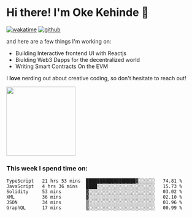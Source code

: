 # Hi there! I'm Oke Kehinde :cowboy_hat_face:

[![wakatime](https://wakatime.com/badge/user/5f3f42a0-7b4f-4c4b-b2da-012c5ac2fa62.svg)](https://wakatime.com/@5f3f42a0-7b4f-4c4b-b2da-012c5ac2fa62)
[![github](https://img.shields.io/github/followers/okeken?logo=github&style=plastic)](https://github.com/okeken?tab=followers)

and here are a few things I'm working on:

- Building Interactive frontend UI with Reactjs
- Biulding Web3 Dapps for the decentralized world
- Writing Smart Contracts On the EVM

I **love** nerding out about creative coding, so don't hesitate to reach out!


<img height="180em" src="https://github-readme-stats.vercel.app/api?username=okeken&show_icons=true&hide_border=true&&count_private=true&include_all_commits=true" />

### This week I spend time on:

<!--START_SECTION:waka-->

```text
TypeScript   21 hrs 53 mins  ██████████████████▓░░░░░░   74.81 %
JavaScript   4 hrs 36 mins   ████░░░░░░░░░░░░░░░░░░░░░   15.73 %
Solidity     53 mins         ▓░░░░░░░░░░░░░░░░░░░░░░░░   03.02 %
XML          36 mins         ▓░░░░░░░░░░░░░░░░░░░░░░░░   02.10 %
JSON         34 mins         ▒░░░░░░░░░░░░░░░░░░░░░░░░   01.96 %
GraphQL      17 mins         ▒░░░░░░░░░░░░░░░░░░░░░░░░   00.99 %
```

<!--END_SECTION:waka-->

